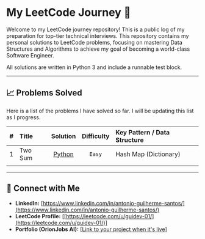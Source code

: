 # My LeetCode Journey 🚀

Welcome to my LeetCode journey repository! This is a public log of my preparation for top-tier technical interviews. This repository contains my personal solutions to LeetCode problems, focusing on mastering Data Structures and Algorithms to achieve my goal of becoming a world-class Software Engineer.

All solutions are written in Python 3 and include a runnable test block.

---

## 📈 Problems Solved

Here is a list of the problems I have solved so far. I will be updating this list as I progress.

| # | Title | Solution | Difficulty | Key Pattern / Data Structure |
|:---:|:---|:---:|:---:|:---|
| 1 | Two Sum | [Python](./001-two-sum.py) | `Easy` | Hash Map (Dictionary) |
| | | | | |

---

## 🔗 Connect with Me

* **LinkedIn:** [https://www.linkedin.com/in/antonio-guilherme-santos/](https://www.linkedin.com/in/antonio-guilherme-santos/)
* **LeetCode Profile:** [[https://leetcode.com/u/guidev-01/](https://leetcode.com/u/guidev-01/)]
* **Portfolio (OrionJobs AI):** [[Link to your project when it's live](https://github.com/GuiDev-01/orion-jobs-ai)]